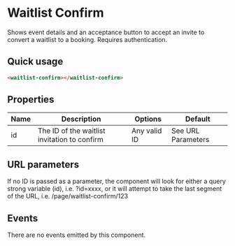 # Waitlist Confirm

Shows event details and an acceptance button to accept an invite to convert a waitlist to a booking.  Requires authentication.

## Quick usage

```html
<waitlist-confirm></waitlist-confirm>
```

## Properties

| Name | Description | Options | Default |
|------|-------------|---------|---------|
| id | The ID of the waitlist invitation to confirm | Any valid ID | See URL Parameters |

## URL parameters

If no ID is passed as a parameter, the component will look for either a query strong variable (id), i.e. ?id=xxxx, or it will attempt to take the last segment of the URL, i.e. /page/waitlist-confirm/123

## Events

There are no events emitted by this component.
